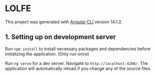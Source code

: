 # LOLFE

This project was generated with [Angular CLI](https://github.com/angular/angular-cli) version 14.1.2.

## 1. Setting up on development server

Run `npm install` to install necessary packages and dependencies before initializing the application. (Only run once) 

Run `ng serve` for a dev server. Navigate to `http://localhost:4200/`. The application will automatically reload if you change any of the source files.
